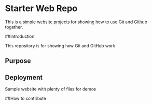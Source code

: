 # Starter Web Repo

This is a simple website projects for showing how
to use Git and Github together.

##Introduction

This repository is for showing how Git and GitHub work

## Purpose

## Deployment

Sample website with plenty of files for demos

##How to contribute
